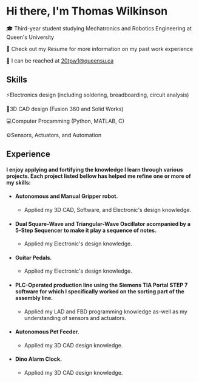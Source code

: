 # Hi there, I'm Thomas Wilkinson

🎓 Third-year student studying Mechatronics and Robotics Engineering at Queen's University

📄 Check out my Resume for more information on my past work experience

📧 I can be reached at 20tpw1@queensu.ca

## Skills
⚡Electronics design (including soldering, breadboarding, circuit analysis)

📐3D CAD design (Fusion 360 and Solid Works)

💻Computer Procamming (Python, MATLAB, C)

⚙️Sensors, Actuators, and Automation 

## Experience
#### I enjoy applying and fortifying the knowledge I learn through various projects. Each project listed bellow has helped me refine one or more of my skills:


- #### Autonomous and Manual Gripper robot.
    - Applied my 3D CAD, Software, and Electronic's design knowledge.

  
- #### Dual Square-Wave and Triangular-Wave Oscillator acompanied by a 5-Step Sequencer to make it play a sequence of notes.
    - Applied my Electronic's design knowledge.
 
- #### Guitar Pedals.
    - Applied my Electronic's design knowledge. 

  
- #### PLC-Operated production line using the Siemens TIA Portal STEP 7 software for which I specifically worked on the sorting part of the assembly line.
    - Applied my LAD and FBD programming knowledge as-well as my understanding of sensors and actuators.


- #### Autonomous Pet Feeder.
    - Applied my 3D CAD design knowledge.

      
- #### Dino Alarm Clock.
    - Applied my 3D CAD design knowledge. 
  


